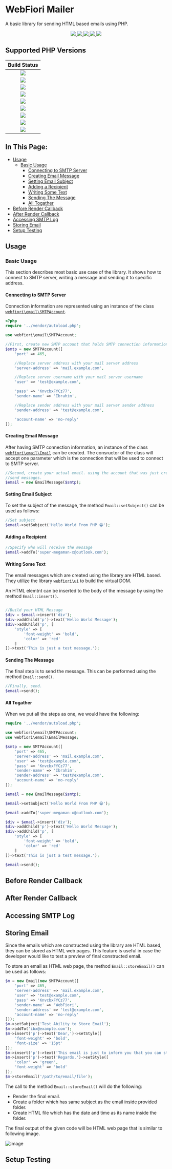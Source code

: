 # WebFiori Mailer 
A basic library for sending HTML based emails using PHP. 


<p align="center">
  <a target="_blank" href="https://github.com/WebFiori/mail/actions/workflows/php83.yml">
    <img src="https://github.com/WebFiori/mail/actions/workflows/php83.yml/badge.svg?branch=main">
  </a>
  <a href="https://codecov.io/gh/WebFiori/mail">
    <img src="https://codecov.io/gh/WebFiori/mail/branch/main/graph/badge.svg" />
  </a>
  <a href="https://sonarcloud.io/dashboard?id=WebFiori_mail">
      <img src="https://sonarcloud.io/api/project_badges/measure?project=WebFiori_mail&metric=alert_status" />
  </a>
  <a href="https://github.com/WebFiori/mail/releases">
      <img src="https://img.shields.io/github/release/WebFiori/mail.svg?label=latest" />
  </a>
  <a href="https://packagist.org/packages/webfiori/mailer">
    <img src="https://img.shields.io/packagist/dt/webfiori/mailer?color=light-green">
  </a>
</p>

## Supported PHP Versions
|                                                                                        Build Status                                                                                        |
|:------------------------------------------------------------------------------------------------------------------------------------------------------------------------------------------:|
| <a target="_blank" href="https://github.com/WebFiori/mail/actions/workflows/php70.yml"><img src="https://github.com/WebFiori/mail/actions/workflows/php70.yml/badge.svg?branch=main"></a>  |
| <a target="_blank" href="https://github.com/WebFiori/mail/actions/workflows/php71.yml"><img src="https://github.com/WebFiori/mail/actions/workflows/php71.yml/badge.svg?branch=main"></a>  |
| <a target="_blank" href="https://github.com/WebFiori/mail/actions/workflows/php72.yml"><img src="https://github.com/WebFiori/mail/actions/workflows/php72.yml/badge.svg?branch=main"></a>  |
| <a target="_blank" href="https://github.com/WebFiori/mail/actions/workflows/php73.yml"><img src="https://github.com/WebFiori/mail/actions/workflows/php73.yml/badge.svg?branch=main"></a>  |
| <a target="_blank" href="https://github.com/WebFiori/mail/actions/workflows/php74.yml"><img src="https://github.com/WebFiori/mail/actions/workflows/php74.yml/badge.svg?branch=main"></a>  |
| <a target="_blank" href="https://github.com/WebFiori/mail/actions/workflows/php80.yml"><img src="https://github.com/WebFiori/mail/actions/workflows/php80.yml/badge.svg?branch=main"></a>  |
| <a target="_blank" href="https://github.com/WebFiori/mail/actions/workflows/php81.yml"><img src="https://github.com/WebFiori/mail/actions/workflows/php81.yml/badge.svg?branch=main"></a>  |
| <a target="_blank" href="https://github.com/WebFiori/mail/actions/workflows/php82.yml"><img src="https://github.com/WebFiori/mail/actions/workflows/php82.yml/badge.svg?branch=main"></a>  |
| <a target="_blank" href="https://github.com/WebFiori/mail/actions/workflows/php83.yml"><img src="https://github.com/WebFiori/mail/actions/workflows/php83.yml/badge.svg?branch=main"></a>  |

## In This Page:
* [Usage](#usage)
  * [Basic Usage](#basic-usage)
    * [Connecting to SMTP Server](#connecting-to-smtp-server)
    * [Creating Email Message](#creating-email-message)
    * [Setting Email Subject](#setting-email-subject)
    * [Adding a Recipient](#adding-a-recipient)
    * [Writing Some Text](#writing-some-text)
    * [Sending The Message](#sending-the-message)
    * [All Togather](#all-togather)
* [Before Render Callback](#before-render-callback)
* [After Render Callback](#after-render-callback)
* [Accessing SMTP Log](#accessing-smtp-log)
* [Storing Email](#storing-email)
* [Setup Testing](#setup-testing)

## Usage

### Basic Usage

This section describes most basic use case of the library. It shows how to connect to SMTP server, writing a message and sending it to specific address.

#### Connecting to SMTP Server

Connection information are represented using an instance of the class [`webfiori\email\SMTPAccount`](https://github.com/WebFiori/mail/blob/main/webfiori/email/SMTPAccount.php).
``` php
<?php
require '../vendor/autoload.php';

use webfiori\email\SMTPAccount;

//First, create new SMTP account that holds SMTP connection information.
$smtp = new SMTPAccount([
    'port' => 465,

    //Replace server address with your mail server address
    'server-address' => 'mail.example.com',

    //Replace server username with your mail server username
    'user' => 'test@example.com',

    'pass' => 'KnvcbxFYCz77',
    'sender-name' => 'Ibrahim',

    //Replace sender address with your mail server sender address
    'sender-address' => 'test@example.com',

    'account-name' => 'no-reply'
]);
```

#### Creating Email Message

After having SMTP connection information, an instance of the class [`webfiori\email\Email`](https://github.com/WebFiori/mail/blob/dev/webfiori/email/Email.php) can be created. The consructor of the class will accept one parameter which is the connection that will be used to connect to SMTP server.

``` php
//Second, create your actual email. using the account that was just created to
//send messages.
$email = new EmailMessage($smtp);
```
#### Setting Email Subject

To set the subject of the message, the method `Email::setSubject()` can be used as follows:
``` php
//Set subject
$email->setSubject('Hello World From PHP 😀');
```

#### Adding a Recipient

``` php
//Specify who will receive the message
$email->addTo('super-megaman-x@outlook.com');
```

#### Writing Some Text

The email messages which are created using the library are HTML based. They utilize the library [`webfiori\ui`](https://github.com/WebFiori/ui) to build the virtual DOM.

An HTML elemtnt can be inserted to the body of the message by using the method `Email::insert()`.

``` php

//Build your HTML Message
$div = $email->insert('div');
$div->addChild('p')->text('Hello World Message');
$div->addChild('p', [
    'style' => [
        'font-weight' => 'bold',
        'color' => 'red'
    ]
])->text('This is just a test message.');
```

#### Sending The Message

The final step is to send the message. This can be performed using the method `Email::send()`.

``` php
//Finally, send.
$email->send();
```

#### All Togather

When we put all the steps as one, we would have the following:

``` php
require '../vendor/autoload.php';

use webfiori\email\SMTPAccount;
use webfiori\email\EmailMessage;

$smtp = new SMTPAccount([
    'port' => 465,
    'server-address' => 'mail.example.com',
    'user' => 'test@example.com',
    'pass' => 'KnvcbxFYCz77',
    'sender-name' => 'Ibrahim',
    'sender-address' => 'test@example.com',
    'account-name' => 'no-reply'
]);

$email = new EmailMessage($smtp);

$email->setSubject('Hello World From PHP 😀');

$email->addTo('super-megaman-x@outlook.com');

$div = $email->insert('div');
$div->addChild('p')->text('Hello World Message');
$div->addChild('p', [
    'style' => [
        'font-weight' => 'bold',
        'color' => 'red'
    ]
])->text('This is just a test message.');

$email->send();
```
## Before Render Callback
## After Render Callback
## Accessing SMTP Log
## Storing Email

Since the emails which are constructed using the library are HTML based, they can be stored as HTML web pages. This feature is useful in case the developer would like to test a preview of final constructed email.

To store an email as HTML web page, the method `Email::storeEmail()` can be used as follows:

``` php
$m = new Email(new SMTPAccount([
    'port' => 465,
    'server-address' => 'mail.example.com',
    'user' => 'test@example.com',
    'pass' => 'KnvcbxFYCz77',
    'sender-name' => 'WebFiori',
    'sender-address' => 'test@example.com',
    'account-name' => 'no-reply'
]));
$m->setSubject('Test Ability to Store Email');
$m->addTo('ibx@example.com');
$m->insert('p')->text('Dear,')->setStyle([
    'font-weight' => 'bold',
    'font-size' => '15pt'
]);
$m->insert('p')->text('This email is just to inform you that you can store emails as web pages.');
$m->insert('p')->text('Regards,')->setStyle([
    'color' => 'green',
    'font-weight' => 'bold'
]);
$m->storeEmail('/path/to/email/file');
```

The call to the method `Email::storeEmail()` will do the following:

* Render the final email.
* Create a folder which has same subject as the email inside provided folder.
* Create HTML file which has the date and time as its name inside the folder.

The final output of the given code will be HTML web page that is similar to following image.

![image](https://github.com/WebFiori/mail/assets/12120015/abe81167-8743-4fd1-ab7a-c16d2bbd1411)

## Setup Testing

